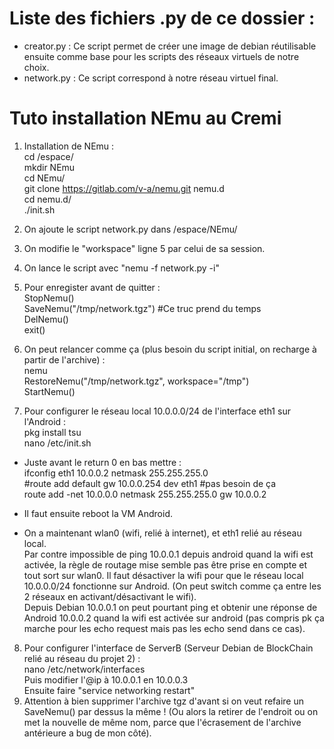 # Liste des fichiers .py de ce dossier :

- creator.py : Ce script permet de créer une image de debian réutilisable ensuite comme base pour les scripts des réseaux virtuels de notre choix.
- network.py : Ce script correspond à notre réseau virtuel final.


# Tuto installation NEmu au Cremi 

1. Installation de NEmu : \
cd /espace/ \
mkdir NEmu \
cd NEmu/ \
git clone https://gitlab.com/v-a/nemu.git nemu.d \
cd nemu.d/ \
./init.sh

2. On ajoute le script network.py dans /espace/NEmu/

3. On modifie le "workspace" ligne 5 par celui de sa session.

4. On lance le script avec "nemu -f network.py -i"

5. Pour enregister avant de quitter : \
StopNemu() \
SaveNemu("/tmp/network.tgz")  #Ce truc prend du temps \
DelNemu() \
exit()

6. On peut relancer comme ça (plus besoin du script initial, on recharge à partir de l'archive) : \
nemu \
RestoreNemu("/tmp/network.tgz", workspace="/tmp") \
StartNemu()

7. Pour configurer le réseau local 10.0.0.0/24 de l'interface eth1 sur l'Android : \
pkg install tsu \
nano /etc/init.sh

- Juste avant le return 0 en bas mettre : \
ifconfig eth1 10.0.0.2 netmask 255.255.255.0 \
#route add default gw 10.0.0.254 dev eth1 #pas besoin de ça \
route add -net 10.0.0.0 netmask 255.255.255.0 gw 10.0.0.2

- Il faut ensuite reboot la VM Android.

- On a maintenant wlan0 (wifi, relié à internet), et eth1 relié au réseau local. \
Par contre impossible de ping 10.0.0.1 depuis android quand la wifi est activée, la règle de routage mise semble pas être prise en compte et tout sort sur wlan0. Il faut désactiver la wifi pour que le réseau local 10.0.0.0/24 fonctionne sur Android. (On peut switch comme ça entre les 2 réseaux en activant/désactivant le wifi). \
Depuis Debian 10.0.0.1 on peut pourtant ping et obtenir une réponse de Android 10.0.0.2 quand la wifi est activée sur android (pas compris pk ça marche pour les echo request mais pas les echo send dans ce cas). 


8. Pour configurer l'interface de ServerB (Serveur Debian de BlockChain relié au réseau du projet 2) :\
nano /etc/network/interfaces\
Puis modifier l'@ip à 10.0.0.1 en 10.0.0.3\
Ensuite faire "service networking restart"
9. Attention à bien supprimer l'archive tgz d'avant si on veut refaire un SaveNemu() par dessus la même ! (Ou alors la retirer de l'endroit ou on met la nouvelle de même nom, parce que l'écrasement de l'archive antérieure a bug de mon côté).
 
